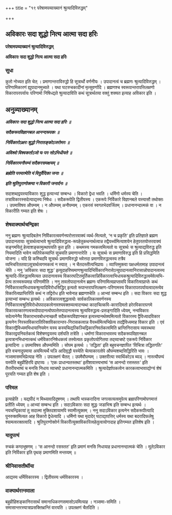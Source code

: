 +++
title = "१९ परेषामपव्याख्यानं श्रुत्यादिविरुद्धम्"

+++


## अविकारः सदा शुद्धो नित्य आत्मा सदा हरिः

**परेषामपव्याख्यानं श्रुत्यादिविरुद्धम्**

**अविकारः सदा शुद्धो नित्य आत्मा सदा हरिः**

### **सुधा**

कुतो नोच्यत इति चेत् । प्रमाणान्तराविरुद्धो हि सूत्रार्थो वर्णनीयः । उपादानत्वं च ब्रह्मणः श्रुत्यादिविरुद्धम् । परिणामिकारणं ह्युपादानमुच्यते । यथा घटरुचकादीनां मृत्सुवर्णादि । ब्रह्मणश्च स्वरूपान्तरापत्तिलक्षणो विकारापरपर्यायः परिणामो निषिध्द्यते श्रुत्यादाविति कथं सूत्रार्थतया वक्तुं शक्यत इत्याह अविकार इति ।

## **अनुव्याख्यानम्**

***अविकारः सदा शुद्धो नित्य आत्मा सदा हरिः ॥***

***सदैकरूपविज्ञानबल आनन्दरूपकः ॥***

***निर्विकारोऽक्षरः शुद्धो निरातङ्कोऽजरोमरः ॥***

***अविश्वो विश्वकर्ताऽजो यः परः सोऽभिधीयते ॥***

***निर्विकारमनौपम्यं सदैकरसमक्षयम् ॥***

***ब्रह्मेति परमात्मेति यं विदुर्वैदिका जनाः ॥***

***इति श्रुतिपुराणोक्त्या न विकारी जनार्दनः ॥***

सदाशब्दद्वयस्याविकारः शुद्ध इत्याभ्यां सम्बन्धः । विकारो द्वेधा भवति । धर्मिणो धर्मस्य चेति । तत्राविकारस्सदेत्याद्यस्य निषेधः । सदैकरूपेति द्वितीयस्य । एकरूपे निर्विकारे विज्ञानबले यस्यासौ तथोक्तः । उपमाविषय औपम्यम् । न औपम्यम् अनौपम्यम् । एकरसं स्वगतभेदवर्जितम् । प्रधानानन्दात्मकं वा । न विकारीति गम्यत इति शेषः ।

### **शेषवाक्यार्थचन्द्रिका**

ननु ब्रह्मणः श्रुत्यादिबलेन निर्विकारत्ववर्णनपरोत्तारवाक्यं व्यर्थ-मित्यतो, ‘न च प्रकृति’ इति प्रतिज्ञाते ब्रह्मण उपादानतायाः सूत्रार्थत्वाभावे श्रुत्यादिविरुद्धत्व-रूपहेतुकथनार्थत्वान्न तद्वैयर्थ्यमित्याशयेन हेतुपरतयोत्तरवाक्यं सङ्गमयितुं हेत्वाशङ्कामुत्थापयति कुत इति । कथमस्य गमकत्वमित्यतो यः सूत्रार्थः स श्रुत्याद्यविरुद्ध इति नियमादिति भावेन व्यतिरेकव्याप्तिं सूचयति प्रमाणान्तरेति । यः सूत्रार्थः स प्रमाणाविरुद्ध इति हि प्रसिद्धमिति योजना । यदि हि कश्चिदपि सूत्रार्थः प्रमाणविरुद्धो भवेत्तदा प्रमाणविरुद्धत्वस्य तत्रैव व्यभिचरिततयाऽसूत्रार्थत्वगमकत्वं न स्यात् । न चैतदस्तीत्यभिप्रायः । व्याप्तिमुक्त्वा पक्षधर्मतामाह उपादानत्वं चेति । ननु ‘अविकारः सदा शुद्धः’ इत्युदाहरिष्यमाणश्रुत्यादिभिर्विकारनिरासेऽप्युपादानत्वानिरासान्नोपादानत्वस्य श्रुत्यादि-विरुद्धत्वमित्यत उपादानत्वस्य विकारघटितमूर्तिकत्वान्निर्विकारत्वाभिधायकश्रुत्यादिविरुद्धत्वमेवेत्यभि-प्रेत्य तत्स्वरूपमाह परिणामीति । ननु तावतोपादानत्वेन ब्रह्मणः परिणामित्वप्राप्तावपि विकारित्वाप्राप्तेः कथं निर्विकारत्वाभिधायकश्रुत्यादिविरोधसिद्धिर् इत्यतो रूपान्तरापत्तिलक्षण-परिणामस्य विकारापरपर्यायत्वादस्त्येव विकारित्वप्राप्तिरिति कथं न तद्विरोध इति भावेनाह ब्रह्मणश्चेति ॥ आभ्यां सम्बन्ध इति । सदा विकारः सदा शुद्ध इत्याभ्यां सम्बन्ध इत्यर्थः । अविकारत्वशुद्धत्वयोः सार्वकालिकत्ववर्णनस्य निर्विकारत्वश्रुतिविरोधोपपादकत्वेनावश्यवक्तव्यत्वादन्यथा कादाचित्कवि-कारादिमतो हरेरविकारापगमे विकारवत्कारणत्वरूपोपादानत्वोपपत्तेरुपादानत्वस्य श्रुत्यविरुद्धत्व-प्रसङ्गादिति ध्येयम्, नन्वविकारः सदेत्यनेनैव विकाराभावबोधनाच्छतौ सदैकरूपविज्ञानबल इत्यस्यानर्थक्यमित्यतो विकारस्य द्वैविध्यादविकार इत्यनेन निरस्तविकारातिरिक्तविकारान्तर-निरासकत्वान्न वैयर्थ्यमित्यभिप्रेत्य तदद्वैविध्यमाह विकार इति । एवं विकारद्वैविध्यमभिधायानियमेन यस्य कस्यचिद्यत्किञ्चिद्विकारनिवर्तकत्वमिति भ्रान्तिनिरासाय व्यवस्थया विकारद्वयनिवर्तकत्वं विशेषणद्वयस्य दर्शयति तत्रेति । धर्माणां विकाराभावस्य सदैकरूपविज्ञानबल इत्यत्रानभिधानात्कथं धर्मविकारनिषेधकत्वं तस्येत्यतः प्रकृतोपयोगितया तद्य्वाचष्टे एकरूपे निर्विकार इत्यादिना ॥ उपमाविषय औपम्यमिति । सोपम इत्यर्थः । ‘तद्धिता’ इति बहुवचनज्ञापित ‘विचित्रा तद्धितगतिः’ इति वचनादुपमाया अयमित्यर्थे घञि आदिवृद्धौ यस्येति चेत्याकारलोपे औपम्यशब्दसिद्धिरिति भावः । नञ्समासमभिप्रेत्याह नेति । उपलक्षणं चैतत् । उपमैवौपम्यम् । उक्तरीत्या स्वार्थिकोऽत्र ब्यञ् । नास्त्यौपम्यं यस्येति बहुव्रीहिरपि द्रष्टव्यः । ‘एकः प्राधान्यतस्तथा’ इतीशावास्यभाष्यं ‘स आनन्दो रसस्ततः’ इति तैत्तरीयभाष्यं च मनसि निधाय व्याचष्टे प्रधानानन्दात्मकमिति । श्रुत्यादेर्ज्ञापकत्वेन कारकत्वाभावाद्योग्यं शेषं पूरयति गम्यत इति शेष इति ।

### **परिमल**

इत्याहेति । यद्यपीदं न मिथ्यावादिदूषणम् । तथापि भास्करादिना जगत्सत्यत्वमुपेत्य ब्रह्मपरिणामोपगमात्तं प्रतीति ध्येयम् ॥ आभ्यां सम्बन्ध इति । सदाऽविकारः सदा शुद्धः जडाभिश्र इति सम्बन्ध इत्यर्थः । नयचन्द्रिकायां तु सदात्मा मुक्तिदशायामपि स्वामीत्युक्तम् । ननु सदाऽविकार इत्यनेन सदैकरूपीत्यादि पुनरुक्तमित्यत आह विकारो द्वेधेत्यादि । धर्मिणो यथा मृदादेर् घटाद्यापत्तिर् धर्मस्य यथा बदरादिफलेषु श्यामत्वरक्तत्वादि । श्रुतिपुराणोक्तेर्न विकारीत्युक्तविकारित्वहेतुत्वायोगादाह इतिगम्यत इतिशेष इति ।

### **यादुपत्यं**

रुचकं कण्ठभूषणम् । ‘स आनन्दो रसस्तत’ इति प्रमाणं मनसि निधायाह प्रधानानन्दात्मकं चेति । मूलेऽविकार इति निर्विकार इति पृथक् प्रमाणमिति मन्तव्यम् ॥

### **श्रीनिवासतीर्थीया**

आद्यस्य धर्मिविकारस्य । द्वितीयस्य धर्मविकारस्य ।

### **वाक्यार्थरत्नमाला**

बहुव्रीहिशङ्कानिरासार्थं समानाधिकरणसमासोऽयमित्याह । नञ्समा-समिति । समासान्तरस्यात्राप्रसक्तिभ्रान्तिं वारयति । उपलक्षणं चैतदिति ।

